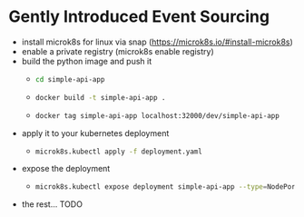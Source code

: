 # Gently Introduced Event Sourcing

* install microk8s for linux via snap (https://microk8s.io/#install-microk8s)
* enable a private registry (microk8s enable registry)
* build the python image and push it
  * ```bash
    cd simple-api-app
    ```
  * ```bash
    docker build -t simple-api-app .
    ```
  * ```bash
    docker tag simple-api-app localhost:32000/dev/simple-api-app
    ```
* apply it to your kubernetes deployment
  * ```bash
    microk8s.kubectl apply -f deployment.yaml
    ```
* expose the deployment
  * ```bash
    microk8s.kubectl expose deployment simple-api-app --type=NodePort --port=5000
    ```
* the rest... TODO

